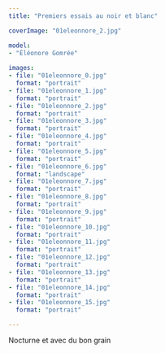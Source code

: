 ```yaml
---
title: "Premiers essais au noir et blanc"

coverImage: "01eleonnore_2.jpg"

model: 
- "Éléonore Gomrée"
  
images:
- file: "01eleonnore_0.jpg"
  format: "portrait"
- file: "01eleonnore_1.jpg"
  format: "portrait"
- file: "01eleonnore_2.jpg"
  format: "portrait"
- file: "01eleonnore_3.jpg"
  format: "portrait"
- file: "01eleonnore_4.jpg"
  format: "portrait"
- file: "01eleonnore_5.jpg"
  format: "portrait"
- file: "01eleonnore_6.jpg"
  format: "landscape"
- file: "01eleonnore_7.jpg"
  format: "portrait"
- file: "01eleonnore_8.jpg"
  format: "portrait"
- file: "01eleonnore_9.jpg"
  format: "portrait"
- file: "01eleonnore_10.jpg"
  format: "portrait"
- file: "01eleonnore_11.jpg"
  format: "portrait"
- file: "01eleonnore_12.jpg"
  format: "portrait"
- file: "01eleonnore_13.jpg"
  format: "portrait"
- file: "01eleonnore_14.jpg"
  format: "portrait"
- file: "01eleonnore_15.jpg"
  format: "portrait"

---
```


Nocturne et avec du bon grain   